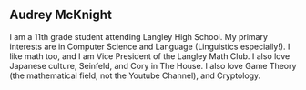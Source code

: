 ## Audrey McKnight

I am a 11th grade student attending Langley High School. My primary interests are in Computer Science and Language (Linguistics especially!). I like math too, and I am Vice President of the Langley Math Club. I also love Japanese culture, Seinfeld, and Cory in The House. I also love Game Theory (the mathematical field, not the Youtube Channel), and Cryptology.
